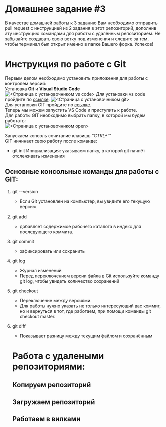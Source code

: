 # Домашнее задание #3

В качестве домашней работы к 3 заданию Вам необходимо отправить pull request с инструкцией из 2 задания в этот репозиторий, дополнив эту инструкцию командами для работы с удалённым репозиторием. Не забывайте создавать свою ветку под изменения и следите за тем, чтобы терминал был открыт именно в папке Вашего форка. Успехов!

# Инструкция по работе с Git  
Первым делом необходимо установить приложения для работы с контролем версий:  
Установка **Git** и **Visual Studio Code**
![<Страница c установочником vs code>](<vs code.png>)
Для установки vs code пройдите по  [ссылке](https://code.visualstudio.com/).
![<Страница c установочником git>](<git.png>)  
Для установки GIT пройдите по  [ссылке](https://git-scm.com/book/ru/v2/%D0%92%D0%B2%D0%B5%D0%B4%D0%B5%D0%BD%D0%B8%D0%B5-%D0%A3%D1%81%D1%82%D0%B0%D0%BD%D0%BE%D0%B2%D0%BA%D0%B0-Git).  
Теперь мы можем запустить VS Code и приступить к работе.  
Для работы GIT необходимо выбрать папку, в которой мы будем работать:  
![<Страница c установочником open>](<open.png>)  

Запускаем консоль сочитание клавишь *"CTRL+`"*  
GIT ничинает свою работу после командe:  
* git init
    Инициализация: указываем папку, в которой
git начнёт отслеживать изменения

## Основные консольные команды для работы с GIT:  
 1. git --version   
    * Если Git установлен на компьютер, вы увидите его текущую версию.  
2. git add  
    * добавляет содержимое рабочего каталога в индекс для последующего коммита.
3. git commit  
    * зафиксировать или сохранить  
4.  git log  
    * Журнал изменений  
    * Перед переключением версии файла в Git
используйте команду git log, чтобы увидеть
количество сохранений
5.  git checkout
    * Переключение между версиями. 
    * Для работы нужно указать не только интересующий вас коммит, но и вернуться в тот, где работаем, при помощи команды 
git checkout master.
6. git diff
    * Показывает разницу между текущим файлом и сохранённым  
     # Работа с удалеными репозиториями:  
      ## Копируем  репозиторий  


      ## Загружаем репозиторий

      ## Работаем в вилками

